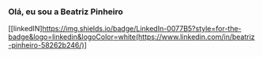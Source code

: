 ### Olá, eu sou a Beatriz Pinheiro 
[[linkedIN]https://img.shields.io/badge/LinkedIn-0077B5?style=for-the-badge&logo=linkedin&logoColor=white(https://www.linkedin.com/in/beatriz-pinheiro-58262b246/)]

